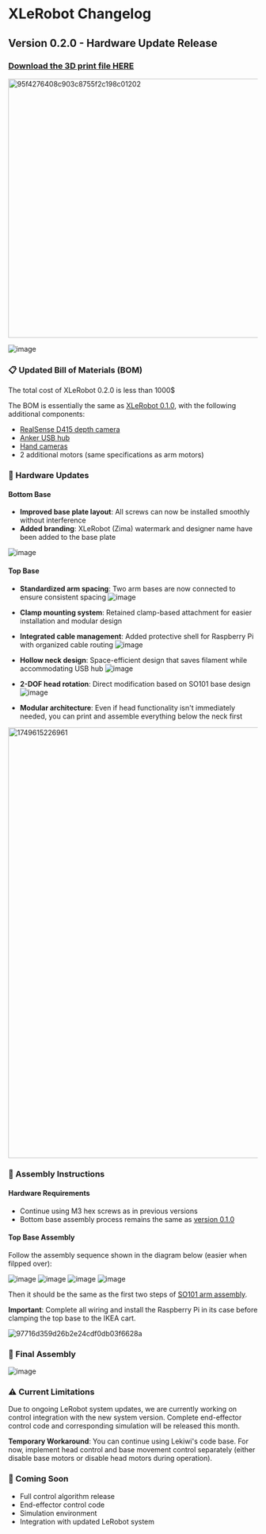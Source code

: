 # XLeRobot Changelog

## Version 0.2.0 - Hardware Update Release

### [Download the 3D print file HERE](XLeRobot_0_2_0.3mf)

<img width="522" alt="95f4276408c903c8755f2c198c01202" src="https://github.com/user-attachments/assets/d270ee9e-a5cb-4dba-8a71-160fcaab983e" />

![image](https://github.com/user-attachments/assets/d17127c8-9025-4fab-bf48-c53a1c36e826)


### 📋 Updated Bill of Materials (BOM)
The total cost of XLeRobot 0.2.0 is less than 1000$

The BOM is essentially the same as [XLeRobot 0.1.0](https://github.com/Vector-Wangel/XLeRobot/blob/main/BOM.md), with the following additional components:
- [RealSense D415 depth camera](https://a.co/d/hzuPDe6)
- [Anker USB hub](https://a.co/d/6tJW8lN)
- [Hand cameras](https://github.com/TheRobotStudio/SO-ARM100/tree/main/Optional/Wrist_Cam_Mount_32x32_UVC_Module)
- 2 additional motors (same specifications as arm motors)


### 🔧 Hardware Updates

#### Bottom Base
- **Improved base plate layout**: All screws can now be installed smoothly without interference
- **Added branding**: XLeRobot (Zima) watermark and designer name have been added to the base plate

![image](https://github.com/user-attachments/assets/d3dc8614-ee42-4856-bd88-b1e6b3aacb76)




#### Top Base
- **Standardized arm spacing**: Two arm bases are now connected to ensure consistent spacing
![image](https://github.com/user-attachments/assets/4aed916e-5930-451c-ac72-795d2cb22601)

- **Clamp mounting system**: Retained clamp-based attachment for easier installation and modular design
- **Integrated cable management**: Added protective shell for Raspberry Pi with organized cable routing
![image](https://github.com/user-attachments/assets/fff88e18-08ef-4165-bb0b-32affb557a99)

- **Hollow neck design**: Space-efficient design that saves filament while accommodating USB hub
![image](https://github.com/user-attachments/assets/95a7e585-e625-440e-90f9-5199c092aff7)

- **2-DOF head rotation**: Direct modification based on SO101 base design
![image](https://github.com/user-attachments/assets/6de3d78d-392d-4d82-b19d-0e11d1f6bb0f)

- **Modular architecture**: Even if head functionality isn't immediately needed, you can print and assemble everything below the neck first
<img width="868" alt="1749615226961" src="https://github.com/user-attachments/assets/d5685698-5f49-407e-a12a-5adc6dbc658a" />

### 🔨 Assembly Instructions

#### Hardware Requirements
- Continue using M3 hex screws as in previous versions
- Bottom base assembly process remains the same as [version 0.1.0](https://github.com/Vector-Wangel/XLeRobot/blob/main/Assembly.md#%EF%B8%8F-install-the-lekiwi-base-)

#### Top Base Assembly
Follow the assembly sequence shown in the diagram below (easier when filpped over):

![image](https://github.com/user-attachments/assets/1640d830-b7e9-474b-810d-070097fec59e)
![image](https://github.com/user-attachments/assets/885034a4-61f8-4d61-ab43-b88788b6058b)
![image](https://github.com/user-attachments/assets/e8a3c68f-9fe6-47da-9428-920e9658d58f)
![image](https://github.com/user-attachments/assets/14d305cb-c222-4641-81a4-682850ddbf37)

Then it should be the same as the first two steps of [SO101 arm assembly](https://huggingface.co/docs/lerobot/so101#joint-1).



**Important**: Complete all wiring and install the Raspberry Pi in its case before clamping the top base to the IKEA cart.

![97716d359d26b2e24cdf0db03f6628a](https://github.com/user-attachments/assets/b0ee286e-bec0-4a70-95ee-2cf108ae4ab6)

### 📸 Final Assembly

![image](https://github.com/user-attachments/assets/8703d472-0ab5-4e17-a9c8-eac8d3a001c1)


### ⚠️ Current Limitations
Due to ongoing LeRobot system updates, we are currently working on control integration with the new system version. Complete end-effector control code and corresponding simulation will be released this month.

**Temporary Workaround**: You can continue using Lekiwi's code base. For now, implement head control and base movement control separately (either disable base motors or disable head motors during operation).

### 🚀 Coming Soon
- Full control algorithm release
- End-effector control code
- Simulation environment
- Integration with updated LeRobot system
